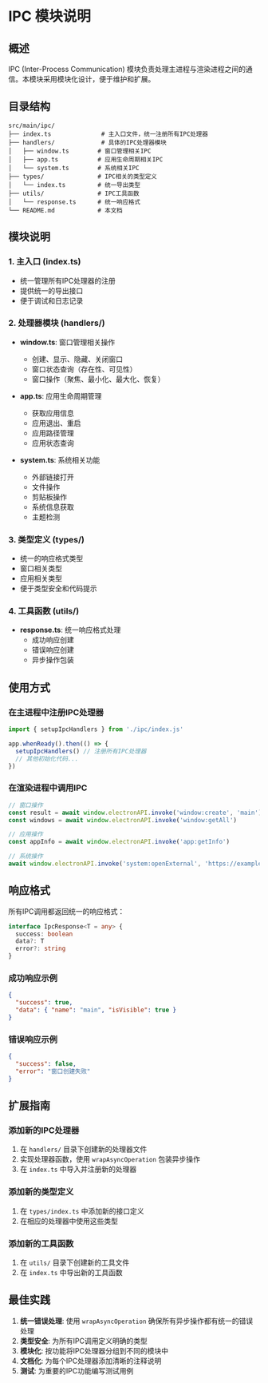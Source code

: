 # IPC 模块说明

## 概述

IPC (Inter-Process Communication) 模块负责处理主进程与渲染进程之间的通信。本模块采用模块化设计，便于维护和扩展。

## 目录结构

```
src/main/ipc/
├── index.ts              # 主入口文件，统一注册所有IPC处理器
├── handlers/             # 具体的IPC处理器模块
│   ├── window.ts        # 窗口管理相关IPC
│   ├── app.ts           # 应用生命周期相关IPC
│   └── system.ts        # 系统相关IPC
├── types/               # IPC相关的类型定义
│   └── index.ts         # 统一导出类型
├── utils/               # IPC工具函数
│   └── response.ts      # 统一响应格式
└── README.md            # 本文档
```

## 模块说明

### 1. 主入口 (index.ts)
- 统一管理所有IPC处理器的注册
- 提供统一的导出接口
- 便于调试和日志记录

### 2. 处理器模块 (handlers/)
- **window.ts**: 窗口管理相关操作
  - 创建、显示、隐藏、关闭窗口
  - 窗口状态查询（存在性、可见性）
  - 窗口操作（聚焦、最小化、最大化、恢复）
  
- **app.ts**: 应用生命周期管理
  - 获取应用信息
  - 应用退出、重启
  - 应用路径管理
  - 应用状态查询
  
- **system.ts**: 系统相关功能
  - 外部链接打开
  - 文件操作
  - 剪贴板操作
  - 系统信息获取
  - 主题检测

### 3. 类型定义 (types/)
- 统一的响应格式类型
- 窗口相关类型
- 应用相关类型
- 便于类型安全和代码提示

### 4. 工具函数 (utils/)
- **response.ts**: 统一响应格式处理
  - 成功响应创建
  - 错误响应创建
  - 异步操作包装

## 使用方式

### 在主进程中注册IPC处理器

```typescript
import { setupIpcHandlers } from './ipc/index.js'

app.whenReady().then(() => {
  setupIpcHandlers() // 注册所有IPC处理器
  // 其他初始化代码...
})
```

### 在渲染进程中调用IPC

```typescript
// 窗口操作
const result = await window.electronAPI.invoke('window:create', 'main')
const windows = await window.electronAPI.invoke('window:getAll')

// 应用操作
const appInfo = await window.electronAPI.invoke('app:getInfo')

// 系统操作
await window.electronAPI.invoke('system:openExternal', 'https://example.com')
```

## 响应格式

所有IPC调用都返回统一的响应格式：

```typescript
interface IpcResponse<T = any> {
  success: boolean
  data?: T
  error?: string
}
```

### 成功响应示例
```json
{
  "success": true,
  "data": { "name": "main", "isVisible": true }
}
```

### 错误响应示例
```json
{
  "success": false,
  "error": "窗口创建失败"
}
```

## 扩展指南

### 添加新的IPC处理器

1. 在 `handlers/` 目录下创建新的处理器文件
2. 实现处理器函数，使用 `wrapAsyncOperation` 包装异步操作
3. 在 `index.ts` 中导入并注册新的处理器

### 添加新的类型定义

1. 在 `types/index.ts` 中添加新的接口定义
2. 在相应的处理器中使用这些类型

### 添加新的工具函数

1. 在 `utils/` 目录下创建新的工具文件
2. 在 `index.ts` 中导出新的工具函数

## 最佳实践

1. **统一错误处理**: 使用 `wrapAsyncOperation` 确保所有异步操作都有统一的错误处理
2. **类型安全**: 为所有IPC调用定义明确的类型
3. **模块化**: 按功能将IPC处理器分组到不同的模块中
4. **文档化**: 为每个IPC处理器添加清晰的注释说明
5. **测试**: 为重要的IPC功能编写测试用例 